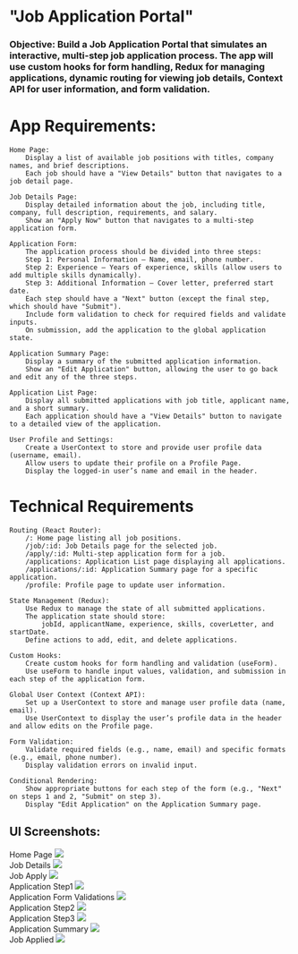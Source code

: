 # "Job Application Portal"
### Objective: Build a Job Application Portal that simulates an interactive, multi-step job application process. The app will use custom hooks for form handling, Redux for managing applications, dynamic routing for viewing job details, Context API for user information, and form validation.

# App Requirements:
    Home Page:
        Display a list of available job positions with titles, company names, and brief descriptions.
        Each job should have a "View Details" button that navigates to a job detail page.
    
    Job Details Page:
        Display detailed information about the job, including title, company, full description, requirements, and salary.
        Show an "Apply Now" button that navigates to a multi-step application form.
    
    Application Form:
        The application process should be divided into three steps:
        Step 1: Personal Information – Name, email, phone number.
        Step 2: Experience – Years of experience, skills (allow users to add multiple skills dynamically).
        Step 3: Additional Information – Cover letter, preferred start date.
        Each step should have a "Next" button (except the final step, which should have "Submit").
        Include form validation to check for required fields and validate inputs.
        On submission, add the application to the global application state.

    Application Summary Page:
        Display a summary of the submitted application information.
        Show an "Edit Application" button, allowing the user to go back and edit any of the three steps.

    Application List Page:
        Display all submitted applications with job title, applicant name, and a short summary.
        Each application should have a "View Details" button to navigate to a detailed view of the application.

    User Profile and Settings:
        Create a UserContext to store and provide user profile data (username, email).
        Allow users to update their profile on a Profile Page.
        Display the logged-in user’s name and email in the header.

# Technical Requirements
    Routing (React Router):
        /: Home page listing all job positions.
        /job/:id: Job Details page for the selected job.
        /apply/:id: Multi-step application form for a job.
        /applications: Application List page displaying all applications.
        /applications/:id: Application Summary page for a specific application.
        /profile: Profile page to update user information.

    State Management (Redux):
        Use Redux to manage the state of all submitted applications.
        The application state should store:
            jobId, applicantName, experience, skills, coverLetter, and startDate.
        Define actions to add, edit, and delete applications.
    
    Custom Hooks:
        Create custom hooks for form handling and validation (useForm).
        Use useForm to handle input values, validation, and submission in each step of the application form.

    Global User Context (Context API):
        Set up a UserContext to store and manage user profile data (name, email).
        Use UserContext to display the user’s profile data in the header and allow edits on the Profile page.

    Form Validation:
        Validate required fields (e.g., name, email) and specific formats (e.g., email, phone number).
        Display validation errors on invalid input.

    Conditional Rendering:
        Show appropriate buttons for each step of the form (e.g., "Next" on steps 1 and 2, "Submit" on step 3).
        Display "Edit Application" on the Application Summary page.


## UI Screenshots:
Home Page <img src="./src/Screenshots/HandyJobs HomePage.png" /> <br/>
Job Details <img src="./src/Screenshots/HandyJobs JobDetailsPage.png" /><br/>
Job Apply <img src="./src/Screenshots/HandyJobs JobApplyPage.png" /><br/>
Application Step1 <img src="./src/Screenshots/HandyJobs ApplicationPage1.png" /><br/>
Application Form Validations <img src="./src/Screenshots/HandyJobs ApplicationPage2.png" /><br/>
Application Step2 <img src="./src/Screenshots/HandyJobs ApplicationPage3.png" /><br/>
Application Step3 <img src="./src/Screenshots/HandyJobs ApplicationPage4.png" /><br/>
Application Summary <img src="./src/Screenshots/HandyJobs ApplicationSummary.png" /><br/>
Job Applied <img src="./src/Screenshots/HandyJobs Applied.png" /><br/>


